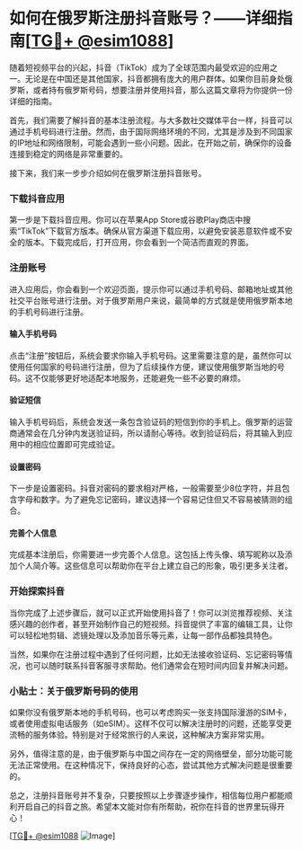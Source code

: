 # 如何在俄罗斯注册抖音账号？——详细指南[[TG💪+ @esim1088](https://t.me/s/esim1088)]

随着短视频平台的兴起，抖音（TikTok）成为了全球范围内最受欢迎的应用之一。无论是在中国还是其他国家，抖音都拥有庞大的用户群体。如果你目前身处俄罗斯，或者持有俄罗斯号码，想要注册并使用抖音，那么这篇文章将为你提供一份详细的指南。

首先，我们需要了解抖音的基本注册流程。与大多数社交媒体平台一样，抖音可以通过手机号码进行注册。然而，由于国际网络环境的不同，尤其是涉及到不同国家的IP地址和网络限制，可能会遇到一些小问题。因此，在开始之前，确保你的设备连接到稳定的网络是非常重要的。

接下来，我们来一步步介绍如何在俄罗斯注册抖音账号。

### 下载抖音应用

第一步是下载抖音应用。你可以在苹果App Store或谷歌Play商店中搜索“TikTok”下载官方版本。确保从官方渠道下载应用，以避免安装恶意软件或不安全的版本。下载完成后，打开应用，你会看到一个简洁而直观的界面。

### 注册账号

进入应用后，你会看到一个欢迎页面，提示你可以通过手机号码、邮箱地址或其他社交平台账号进行注册。对于俄罗斯用户来说，最简单的方式就是使用俄罗斯本地的手机号码进行注册。

#### 输入手机号码

点击“注册”按钮后，系统会要求你输入手机号码。这里需要注意的是，虽然你可以使用任何国家的号码进行注册，但为了后续操作方便，建议使用俄罗斯当地的号码。这不仅能够更好地适配本地服务，还能避免一些不必要的麻烦。

#### 验证短信

输入手机号码后，系统会发送一条包含验证码的短信到你的手机上。俄罗斯的运营商通常会在几分钟内发送验证码，所以请耐心等待。收到验证码后，将其输入到应用中的相应位置即可完成验证。

#### 设置密码

下一步是设置密码。抖音对密码的要求相对严格，一般需要至少8位字符，并且包含字母和数字。为了避免忘记密码，建议选择一个容易记住但又不容易被猜测的组合。

#### 完善个人信息

完成基本注册后，你需要进一步完善个人信息。这包括上传头像、填写昵称以及添加个人简介等。这些信息可以帮助你在平台上建立自己的形象，吸引更多关注者。

### 开始探索抖音

当你完成了上述步骤后，就可以正式开始使用抖音了！你可以浏览推荐视频、关注感兴趣的创作者，甚至开始制作自己的短视频。抖音提供了丰富的编辑工具，让你可以轻松地剪辑、滤镜处理以及添加音乐等元素，让每一部作品都独具特色。

当然，如果你在注册过程中遇到了任何问题，比如无法接收验证码、忘记密码等情况，也可以随时联系抖音客服寻求帮助。他们通常会在短时间内回复并解决问题。

### 小贴士：关于俄罗斯号码的使用

如果你没有俄罗斯本地的手机号码，也可以考虑购买一张支持国际漫游的SIM卡，或者使用虚拟电话服务（如eSIM）。这样不仅可以解决注册时的问题，还能享受更流畅的服务体验。特别是对于经常旅行的人来说，这种解决方案非常实用。

另外，值得注意的是，由于俄罗斯与中国之间存在一定的网络壁垒，部分功能可能无法正常使用。在这种情况下，保持良好的心态，尝试其他方式解决问题是很重要的。

总之，注册抖音账号并不复杂，只要按照以上步骤逐步操作，相信每位用户都能顺利开启自己的抖音之旅。希望本文能对你有所帮助，祝你在抖音的世界里玩得开心！

[[TG💪+ @esim1088](https://t.me/s/esim1088) ![Image](https://i.postimg.cc/4NQfJmqS/Snipaste-2025-05-13-00-14-12.png)]